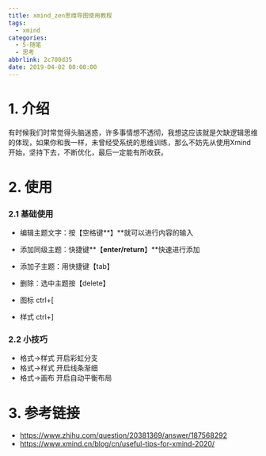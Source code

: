 ```yaml
---
title: xmind_zen思维导图使用教程
tags:
  - xmind
categories:
  - 5-随笔
  - 思考
abbrlink: 2c700d35
date: 2019-04-02 00:00:00
---
```


# 1. 介绍

有时候我们时常觉得头脑迷惑，许多事情想不透彻，我想这应该就是欠缺逻辑思维的体现，如果你和我一样，未曾经受系统的思维训练，那么不妨先从使用Xmind开始，坚持下去，不断优化，最后一定能有所收获。

<!-- more -->

# 2. 使用

### 2.1 基础使用

+ 编辑主题文字：按【空格键**】**就可以进行内容的输入
+ 添加同级主题：快捷键**【**enter/return**】**快速进行添加
+ 添加子主题：用快捷键【tab】

+ 删除：选中主题按【delete】

+ 图标  ctrl+[
+ 样式  ctrl+]

### 2.2 小技巧

+ 格式->样式   开启彩虹分支
+ 格式->样式  开启线条渐细
+ 格式->画布  开启自动平衡布局



# 3. 参考链接

+ https://www.zhihu.com/question/20381369/answer/187568292
+ https://www.xmind.cn/blog/cn/useful-tips-for-xmind-2020/